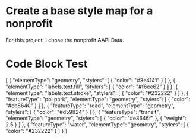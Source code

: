 # Create a base style map for a nonprofit

For this project, I chose the nonprofit AAPI Data. 




# Code Block Test

[
  {
    "elementType": "geometry",
    "stylers": [
      {
        "color": "#3e4141"
      }
    ]
  },
  {
    "elementType": "labels.text.fill",
    "stylers": [
      {
        "color": "#f6ee62"
      }
    ]
  },
  {
    "elementType": "labels.text.stroke",
    "stylers": [
      {
        "color": "#232222"
      }
    ]
  },
  {
    "featureType": "poi.park",
    "elementType": "geometry",
    "stylers": [
      {
        "color": "#eb8640"
      }
    ]
  },
  {
    "featureType": "road",
    "elementType": "geometry",
    "stylers": [
      {
        "color": "#d59824"
      }
    ]
  },
  {
    "featureType": "transit",
    "elementType": "geometry",
    "stylers": [
      {
        "color": "#e8646f"
      },
      {
        "weight": 2.5
      }
    ]
  },
  {
    "featureType": "water",
    "elementType": "geometry",
    "stylers": [
      {
        "color": "#232222"
      }
    ]
  }
]

